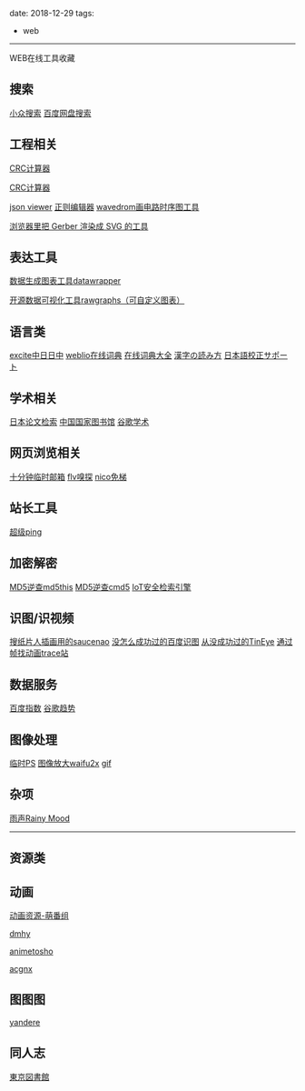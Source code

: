 date: 2018-12-29
tags: 

- web
---

WEB在线工具收藏

<!--more-->

## 搜索

[小众搜索](https://bird.so/)
[百度网盘搜索](https://www.xiaobaipan.com/)


## 工程相关

[CRC计算器](https://crccalc.com/)

[CRC计算器](https://www.lammertbies.nl/comm/info/crc-calculation.html)

[json viewer](http://jsonviewer.stack.hu/)
[正则编辑器](https://regex101.com/)
[wavedrom画电路时序图工具](https://wavedrom.com/editor.html)

[浏览器里把 Gerber 渲染成 SVG 的工具](https://tracespace.io/view/)

## 表达工具

[数据生成图表工具datawrapper](https://www.datawrapper.de/)

[开源数据可视化工具rawgraphs（可自定义图表）](https://app.rawgraphs.io/)

## 语言类

[excite中日日中](https://www.excite.co.jp/world/chinese/)
[weblio在线词典](https://www.weblio.jp/)
[在线词典大全](https://kotobank.jp/dictionary/)
[漢字の読み方](https://yomikatawa.com/kanji/)
[日本語校正サポート](https://www.kiji-check.com/)

## 学术相关

[日本论文检索](https://ci.nii.ac.jp/)
[中国国家图书馆](http://www.nlc.gov.cn/)
[谷歌学术](https://scholar.google.com.hk/schhp?hl=zh-CN&as_sdt=0)

## 网页浏览相关

[十分钟临时邮箱](https://10minutemail.com)
[flv嗅探](http://www.flvcd.com/)
[nico免梯](http://nico.vocalover.com/)

## 站长工具

[超级ping](http://ping.chinaz.com/)

## 加密解密

[MD5逆查md5this](http://www.md5this.com/)
[MD5逆查cmd5](https://www.cmd5.com/)
[IoT安全检索引擎](https://www.shodan.io/)

## 识图/识视频

[搜纸片人插画用的saucenao](http://saucenao.com/)
[没怎么成功过的百度识图](http://image.baidu.com/)
[从没成功过的TinEye](https://www.tineye.com/)
[通过帧找动画trace站](https://trace.moe/)

## 数据服务

[百度指数](http://index.baidu.com/)
[谷歌趋势](https://trends.google.com/trends/?hl=zh_CN)


## 图像处理

[临时PS](http://www.uupoop.com/)
[图像放大waifu2x](http://waifu2x.udp.jp/)
[gif](https://ezgif.com/)

## 杂项

[雨声Rainy Mood](http://www.rainymood.com/)

---

## 资源类

## 动画

[动画资源-萌番组](https://bangumi.moe/)

[dmhy](https://share.dmhy.org/)

[animetosho](https://animetosho.org/)

[acgnx](https://www.acgnx.se/)

## 图图图

[yandere](https://yande.re/post)

## 同人志

[東京図書館](https://www.tokyotosho.info/)
